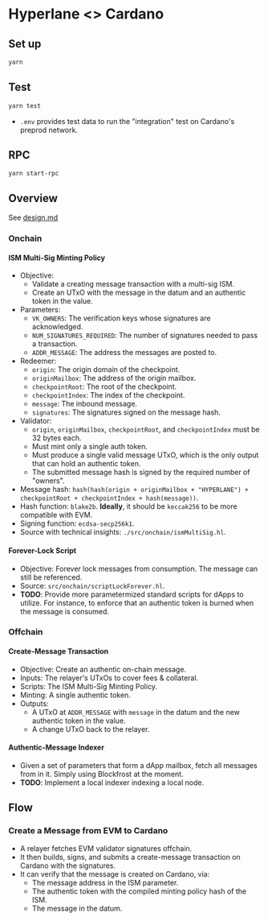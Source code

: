 # Hyperlane <> Cardano

## Set up

```sh
yarn
```

## Test

```sh
yarn test
```

- `.env` provides test data to run the "integration" test on Cardano's preprod
  network.

## RPC

```
yarn start-rpc
```

## Overview

See [design.md](docs%2Fdesign.md)

### Onchain

#### ISM Multi-Sig Minting Policy

- Objective:
  - Validate a creating message transaction with a multi-sig ISM.
  - Create an UTxO with the message in the datum and an authentic token in the
    value.
- Parameters:
  - `VK_OWNERS`: The verification keys whose signatures are acknowledged.
  - `NUM_SIGNATURES_REQUIRED`: The number of signatures needed to pass a
    transaction.
  - `ADDR_MESSAGE`: The address the messages are posted to.
- Redeemer:
  - `origin`: The origin domain of the checkpoint.
  - `originMailbox`: The address of the origin mailbox.
  - `checkpointRoot`: The root of the checkpoint.
  - `checkpointIndex`: The index of the checkpoint.
  - `message`: The inbound message.
  - `signatures`: The signatures signed on the message hash.
- Validator:
  - `origin`, `originMailbox`, `checkpointRoot`, and `checkpointIndex` must be
    32 bytes each.
  - Must mint only a single auth token.
  - Must produce a single valid message UTxO, which is the only output that can
    hold an authentic token.
  - The submitted message hash is signed by the required number of "owners".
- Message hash:
  `hash(hash(origin + originMailbox + "HYPERLANE") + checkpointRoot + checkpointIndex + hash(message))`.
- Hash function: `blake2b`. **Ideally**, it should be `keccak256` to be more
  compatible with EVM.
- Signing function: `ecdsa-secp256k1`.
- Source with technical insights: `./src/onchain/ismMultiSig.hl`.

#### Forever-Lock Script

- Objective: Forever lock messages from consumption. The message can still be
  referenced.
- Source: `src/onchain/scriptLockForever.hl`.
- **TODO**: Provide more parametermized standard scripts for dApps to utilize.
  For instance, to enforce that an authentic token is burned when the message is
  consumed.

### Offchain

#### Create-Message Transaction

- Objective: Create an authentic on-chain message.
- Inputs: The relayer's UTxOs to cover fees & collateral.
- Scripts: The ISM Multi-Sig Minting Policy.
- Minting: A single authentic token.
- Outputs:
  - A UTxO at `ADDR_MESSAGE` with `message` in the datum and the new authentic
    token in the value.
  - A change UTxO back to the relayer.

#### Authentic-Message Indexer

- Given a set of parameters that form a dApp mailbox, fetch all messages from in
  it. Simply using Blockfrost at the moment.
- **TODO**: Implement a local indexer indexing a local node.

## Flow

### Create a Message from EVM to Cardano

- A relayer fetches EVM validator signatures offchain.
- It then builds, signs, and submits a create-message transaction on Cardano
  with the signatures.
- It can verify that the message is created on Cardano, via:
  - The message address in the ISM parameter.
  - The authentic token with the compiled minting policy hash of the ISM.
  - The message in the datum.
